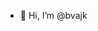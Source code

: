 - 👋 Hi, I’m @bvajk

<!---
bvajk/bvajk is a ✨ special ✨ repository because its `README.md` (this file) appears on your GitHub profile.
You can click the Preview link to take a look at your changes.
--->
